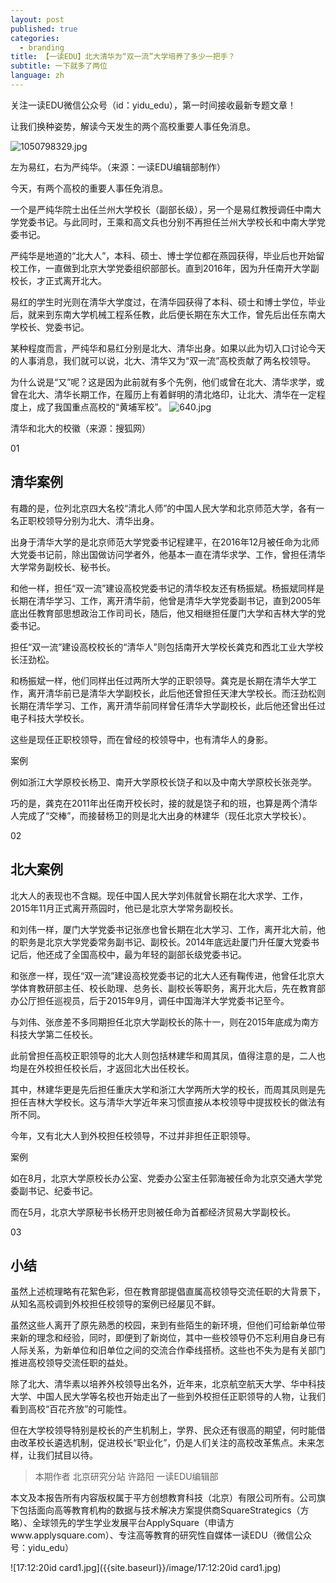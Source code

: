 ```yaml
---
layout: post
published: true
categories:
  - branding
title: 【一读EDU】北大清华为“双一流”大学培养了多少一把手？
subtitle: 一下就多了两位
language: zh
---
```


关注一读EDU微信公众号（id：yidu_edu），第一时间接收最新专题文章！


让我们换种姿势，解读今天发生的两个高校重要人事任免消息。

![1050798329.jpg]({{site.baseurl}}/image/1050798329.jpg)


左为易红，右为严纯华。（来源：一读EDU编辑部制作）

今天，有两个高校的重要人事任免消息。

一个是严纯华院士出任兰州大学校长（副部长级），另一个是易红教授调任中南大学党委书记。与此同时，王乘和高文兵也分别不再担任兰州大学校长和中南大学党委书记。

严纯华是地道的“北大人”，本科、硕士、博士学位都在燕园获得，毕业后也开始留校工作，一直做到北京大学党委组织部部长。直到2016年，因为升任南开大学副校长，才正式离开北大。

易红的学生时光则在清华大学度过，在清华园获得了本科、硕士和博士学位，毕业后，就来到东南大学机械工程系任教，此后便长期在东大工作，曾先后出任东南大学校长、党委书记。

某种程度而言，严纯华和易红分别是北大、清华出身。如果以此为切入口讨论今天的人事消息，我们就可以说，北大、清华又为“双一流”高校贡献了两名校领导。

为什么说是“又”呢？这是因为此前就有多个先例，他们或曾在北大、清华求学，或曾在北大、清华长期工作，在履历上有着鲜明的清北烙印，让北大、清华在一定程度上，成了我国重点高校的“黄埔军校”。
![640.jpg]({{site.baseurl}}/image/640.jpg)



清华和北大的校徽（来源：搜狐网）

01
## 清华案例

有趣的是，位列北京四大名校“清北人师”的中国人民大学和北京师范大学，各有一名正职校领导分别为北大、清华出身。

出身于清华大学的是北京师范大学党委书记程建平，在2016年12月被任命为北师大党委书记前，除出国做访问学者外，他基本一直在清华求学、工作，曾担任清华大学常务副校长、秘书长。

和他一样，担任“双一流”建设高校党委书记的清华校友还有杨振斌。杨振斌同样是长期在清华学习、工作，离开清华前，他曾是清华大学党委副书记，直到2005年底出任教育部思想政治工作司司长，随后，他又相继担任厦门大学和吉林大学的党委书记。

担任“双一流”建设高校校长的“清华人”则包括南开大学校长龚克和西北工业大学校长汪劲松。

和杨振斌一样，他们同样出任过两所大学的正职领导。龚克是长期在清华大学工作，离开清华前已是清华大学副校长，此后他还曾担任天津大学校长。而汪劲松则长期在清华学习、工作，离开清华前同样曾任清华大学副校长，此后他还曾出任过电子科技大学校长。

这些是现任正职校领导，而在曾经的校领导中，也有清华人的身影。

案例

例如浙江大学原校长杨卫、南开大学原校长饶子和以及中南大学原校长张尧学。

巧的是，龚克在2011年出任南开校长时，接的就是饶子和的班，也算是两个清华人完成了“交棒”，而接替杨卫的则是北大出身的林建华（现任北京大学校长）。

02
## 北大案例

北大人的表现也不含糊。现任中国人民大学刘伟就曾长期在北大求学、工作，2015年11月正式离开燕园时，他已是北京大学常务副校长。

和刘伟一样，厦门大学党委书记张彦也曾长期在北大学习、工作，离开北大前，他的职务是北京大学党委常务副书记、副校长。2014年底远赴厦门升任厦大党委书记后，他还成了全国高校中，最为年轻的副部长级党委书记。

和张彦一样，现任“双一流”建设高校党委书记的北大人还有鞠传进，他曾任北京大学体育教研部主任、校长助理、总务长、副校长等职务，离开北大后，先在教育部办公厅担任巡视员，后于2015年9月，调任中国海洋大学党委书记至今。

与刘伟、张彦差不多同期担任北京大学副校长的陈十一，则在2015年底成为南方科技大学第二任校长。

此前曾担任高校正职领导的北大人则包括林建华和周其凤，值得注意的是，二人也均是在外校担任校长后，才返回北大出任校长。

其中，林建华更是先后担任重庆大学和浙江大学两所大学的校长，而周其凤则是先担任吉林大学校长。这与清华大学近年来习惯直接从本校领导中提拔校长的做法有所不同。

今年，又有北大人到外校担任校领导，不过并非担任正职领导。

案例

如在8月，北京大学原校长办公室、党委办公室主任郭海被任命为北京交通大学党委副书记、纪委书记。

而在5月，北京大学原秘书长杨开忠则被任命为首都经济贸易大学副校长。

03
## 小结

虽然上述梳理略有花絮色彩，但在教育部提倡直属高校领导交流任职的大背景下，从知名高校调到外校担任校领导的案例已经屡见不鲜。

虽然这些人离开了原先熟悉的校园，来到有些陌生的新环境，但他们可给新单位带来新的理念和经验，同时，即便到了新岗位，其中一些校领导仍不忘利用自身已有人际关系，为新单位和旧单位之间的交流合作牵线搭桥。这些也不失为是有关部门推进高校领导交流任职的益处。

除了北大、清华素以培养外校领导出名外，近年来，北京航空航天大学、华中科技大学、中国人民大学等名校也开始走出了一些到外校担任正职领导的人物，让我们看到高校“百花齐放”的可能性。

但在大学校领导特别是校长的产生机制上，学界、民众还有很高的期望，何时能借由改革校长遴选机制，促进校长“职业化”，仍是人们关注的高校改革焦点。未来怎样，让我们拭目以待。


> 本期作者
北京研究分站 许路阳
一读EDU编辑部


本文及本报告所有内容版权属于平方创想教育科技（北京）有限公司所有。公司旗下包括面向高等教育机构的数据与技术解决方案提供商SquareStrategics（方略）、全球领先的学生学业发展平台ApplySquare（申请方www.applysquare.com）、专注高等教育的研究性自媒体一读EDU（微信公众号：yidu_edu）

![17:12:20id card1.jpg]({{site.baseurl}}/image/17:12:20id card1.jpg)
